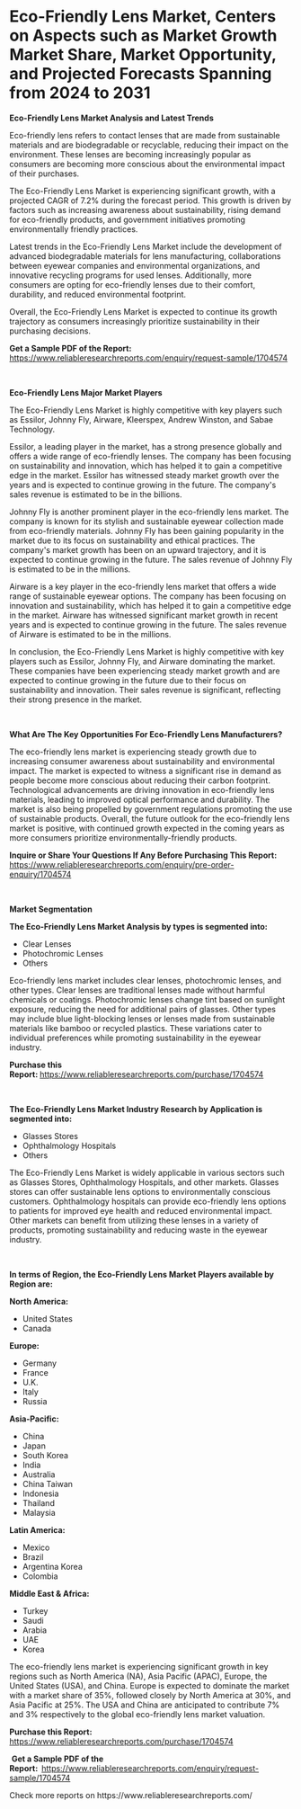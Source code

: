 <p><h1>Eco-Friendly Lens Market, Centers on Aspects such as Market Growth Market Share, Market Opportunity, and Projected Forecasts Spanning from 2024 to 2031</h1></p><p><strong>Eco-Friendly Lens Market Analysis and Latest Trends</strong></p>
<p><p>Eco-friendly lens refers to contact lenses that are made from sustainable materials and are biodegradable or recyclable, reducing their impact on the environment. These lenses are becoming increasingly popular as consumers are becoming more conscious about the environmental impact of their purchases.</p><p>The Eco-Friendly Lens Market is experiencing significant growth, with a projected CAGR of 7.2% during the forecast period. This growth is driven by factors such as increasing awareness about sustainability, rising demand for eco-friendly products, and government initiatives promoting environmentally friendly practices.</p><p>Latest trends in the Eco-Friendly Lens Market include the development of advanced biodegradable materials for lens manufacturing, collaborations between eyewear companies and environmental organizations, and innovative recycling programs for used lenses. Additionally, more consumers are opting for eco-friendly lenses due to their comfort, durability, and reduced environmental footprint.</p><p>Overall, the Eco-Friendly Lens Market is expected to continue its growth trajectory as consumers increasingly prioritize sustainability in their purchasing decisions.</p></p>
<p><strong>Get a Sample PDF of the Report:&nbsp;</strong> <a href="https://www.reliableresearchreports.com/enquiry/request-sample/1704574">https://www.reliableresearchreports.com/enquiry/request-sample/1704574</a></p>
<p>&nbsp;</p>
<p><strong>Eco-Friendly Lens Major Market Players</strong></p>
<p><p>The Eco-Friendly Lens Market is highly competitive with key players such as Essilor, Johnny Fly, Airware, Kleerspex, Andrew Winston, and Sabae Technology. </p><p>Essilor, a leading player in the market, has a strong presence globally and offers a wide range of eco-friendly lenses. The company has been focusing on sustainability and innovation, which has helped it to gain a competitive edge in the market. Essilor has witnessed steady market growth over the years and is expected to continue growing in the future. The company's sales revenue is estimated to be in the billions.</p><p>Johnny Fly is another prominent player in the eco-friendly lens market. The company is known for its stylish and sustainable eyewear collection made from eco-friendly materials. Johnny Fly has been gaining popularity in the market due to its focus on sustainability and ethical practices. The company's market growth has been on an upward trajectory, and it is expected to continue growing in the future. The sales revenue of Johnny Fly is estimated to be in the millions.</p><p>Airware is a key player in the eco-friendly lens market that offers a wide range of sustainable eyewear options. The company has been focusing on innovation and sustainability, which has helped it to gain a competitive edge in the market. Airware has witnessed significant market growth in recent years and is expected to continue growing in the future. The sales revenue of Airware is estimated to be in the millions.</p><p>In conclusion, the Eco-Friendly Lens Market is highly competitive with key players such as Essilor, Johnny Fly, and Airware dominating the market. These companies have been experiencing steady market growth and are expected to continue growing in the future due to their focus on sustainability and innovation. Their sales revenue is significant, reflecting their strong presence in the market.</p></p>
<p>&nbsp;</p>
<p><strong>What Are The Key Opportunities For Eco-Friendly Lens Manufacturers?</strong></p>
<p><p>The eco-friendly lens market is experiencing steady growth due to increasing consumer awareness about sustainability and environmental impact. The market is expected to witness a significant rise in demand as people become more conscious about reducing their carbon footprint. Technological advancements are driving innovation in eco-friendly lens materials, leading to improved optical performance and durability. The market is also being propelled by government regulations promoting the use of sustainable products. Overall, the future outlook for the eco-friendly lens market is positive, with continued growth expected in the coming years as more consumers prioritize environmentally-friendly products.</p></p>
<p><strong>Inquire or Share Your Questions If Any Before Purchasing This Report:</strong> <a href="https://www.reliableresearchreports.com/enquiry/pre-order-enquiry/1704574">https://www.reliableresearchreports.com/enquiry/pre-order-enquiry/1704574</a></p>
<p>&nbsp;</p>
<p><strong>Market Segmentation</strong></p>
<p><strong>The Eco-Friendly Lens Market Analysis by types is segmented into:</strong></p>
<p><ul><li>Clear Lenses</li><li>Photochromic Lenses</li><li>Others</li></ul></p>
<p><p>Eco-friendly lens market includes clear lenses, photochromic lenses, and other types. Clear lenses are traditional lenses made without harmful chemicals or coatings. Photochromic lenses change tint based on sunlight exposure, reducing the need for additional pairs of glasses. Other types may include blue light-blocking lenses or lenses made from sustainable materials like bamboo or recycled plastics. These variations cater to individual preferences while promoting sustainability in the eyewear industry.</p></p>
<p><strong>Purchase this Report:&nbsp;</strong><a href="https://www.reliableresearchreports.com/purchase/1704574">https://www.reliableresearchreports.com/purchase/1704574</a></p>
<p>&nbsp;</p>
<p><strong>The Eco-Friendly Lens Market Industry Research by Application is segmented into:</strong></p>
<p><ul><li>Glasses Stores</li><li>Ophthalmology Hospitals</li><li>Others</li></ul></p>
<p><p>The Eco-Friendly Lens Market is widely applicable in various sectors such as Glasses Stores, Ophthalmology Hospitals, and other markets. Glasses stores can offer sustainable lens options to environmentally conscious customers. Ophthalmology hospitals can provide eco-friendly lens options to patients for improved eye health and reduced environmental impact. Other markets can benefit from utilizing these lenses in a variety of products, promoting sustainability and reducing waste in the eyewear industry.</p></p>
<p>&nbsp;</p>
<p><strong>In terms of Region, the Eco-Friendly Lens Market Players available by Region are:</strong></p>
<p>
    <p> <strong> North America: </strong>
        <ul>
            <li>United States</li>
            <li>Canada</li>
        </ul>
        </p> 
    <p> <strong> Europe: </strong>
        <ul>
            <li>Germany</li>
            <li>France</li>
            <li>U.K.</li>
            <li>Italy</li>
            <li>Russia</li>
        </ul>
        </p> 
    <p> <strong> Asia-Pacific: </strong>
        <ul>
            <li>China</li>
            <li>Japan</li>
            <li>South Korea</li>
            <li>India</li>
            <li>Australia</li>
            <li>China Taiwan</li>
            <li>Indonesia</li>
            <li>Thailand</li>
            <li>Malaysia</li>
        </ul>
        </p> 
    <p> <strong> Latin America: </strong>
        <ul>
            <li>Mexico</li>
            <li>Brazil</li>
            <li>Argentina Korea</li>
            <li>Colombia</li>
        </ul>
        </p> 
    <p> <strong> Middle East & Africa: </strong>
        <ul>
            <li>Turkey</li>
            <li>Saudi</li>
            <li>Arabia</li>
            <li>UAE</li>
            <li>Korea</li>
        </ul>
    </p>
    </p>
<p><p>The eco-friendly lens market is experiencing significant growth in key regions such as North America (NA), Asia Pacific (APAC), Europe, the United States (USA), and China. Europe is expected to dominate the market with a market share of 35%, followed closely by North America at 30%, and Asia Pacific at 25%. The USA and China are anticipated to contribute 7% and 3% respectively to the global eco-friendly lens market valuation.</p></p>
<p><strong>Purchase this Report: </strong><a href="https://www.reliableresearchreports.com/purchase/1704574">https://www.reliableresearchreports.com/purchase/1704574</a></p>
<p>&nbsp;<strong>Get a Sample PDF of the Report:&nbsp;&nbsp;</strong><a href="https://www.reliableresearchreports.com/enquiry/request-sample/1704574">https://www.reliableresearchreports.com/enquiry/request-sample/1704574</a></p>
<p><strong></strong></p>
<p>Check more reports on https://www.reliableresearchreports.com/</p>